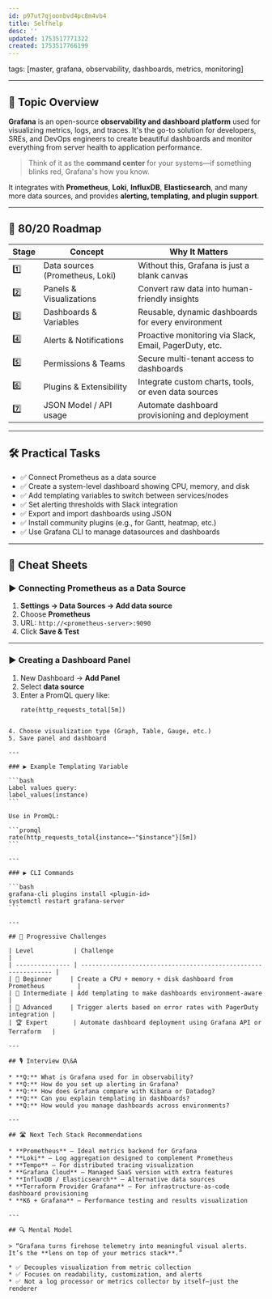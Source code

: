 ```yaml
---
id: p97ut7qjoonbvd4pc8m4vb4
title: Selfhelp
desc: ''
updated: 1753517771322
created: 1753517766199
---
```

tags: [master, grafana, observability, dashboards, metrics, monitoring]

---

## 📌 Topic Overview

**Grafana** is an open-source **observability and dashboard platform** used for visualizing metrics, logs, and traces. It's the go-to solution for developers, SREs, and DevOps engineers to create beautiful dashboards and monitor everything from server health to application performance.

> Think of it as the **command center** for your systems—if something blinks red, Grafana's how you know.

It integrates with **Prometheus**, **Loki**, **InfluxDB**, **Elasticsearch**, and many more data sources, and provides **alerting, templating, and plugin support**.

---

## 🚀 80/20 Roadmap

| Stage | Concept                    | Why It Matters                                                |
|-------|----------------------------|----------------------------------------------------------------|
| 1️⃣    | Data sources (Prometheus, Loki) | Without this, Grafana is just a blank canvas                  |
| 2️⃣    | Panels & Visualizations   | Convert raw data into human-friendly insights                  |
| 3️⃣    | Dashboards & Variables    | Reusable, dynamic dashboards for every environment             |
| 4️⃣    | Alerts & Notifications    | Proactive monitoring via Slack, Email, PagerDuty, etc.         |
| 5️⃣    | Permissions & Teams       | Secure multi-tenant access to dashboards                       |
| 6️⃣    | Plugins & Extensibility   | Integrate custom charts, tools, or even data sources           |
| 7️⃣    | JSON Model / API usage    | Automate dashboard provisioning and deployment                 |

---

## 🛠️ Practical Tasks

- ✅ Connect Prometheus as a data source  
- ✅ Create a system-level dashboard showing CPU, memory, and disk  
- ✅ Add templating variables to switch between services/nodes  
- ✅ Set alerting thresholds with Slack integration  
- ✅ Export and import dashboards using JSON  
- ✅ Install community plugins (e.g., for Gantt, heatmap, etc.)  
- ✅ Use Grafana CLI to manage datasources and dashboards  

---

## 🧾 Cheat Sheets

### ▶️ Connecting Prometheus as a Data Source

1. **Settings → Data Sources → Add data source**
2. Choose **Prometheus**
3. URL: `http://<prometheus-server>:9090`
4. Click **Save & Test**

---

### ▶️ Creating a Dashboard Panel

1. New Dashboard → **Add Panel**
2. Select **data source**
3. Enter a PromQL query like:
   ```promql
   rate(http_requests_total[5m])
````

4. Choose visualization type (Graph, Table, Gauge, etc.)
5. Save panel and dashboard

---

### ▶️ Example Templating Variable

```bash
Label values query:
label_values(instance)
```

Use in PromQL:

```promql
rate(http_requests_total{instance=~"$instance"}[5m])
```

---

### ▶️ CLI Commands

```bash
grafana-cli plugins install <plugin-id>
systemctl restart grafana-server
```

---

## 🎯 Progressive Challenges

| Level           | Challenge                                                      |
| --------------- | -------------------------------------------------------------- |
| 🥉 Beginner     | Create a CPU + memory + disk dashboard from Prometheus         |
| 🥈 Intermediate | Add templating to make dashboards environment-aware            |
| 🥇 Advanced     | Trigger alerts based on error rates with PagerDuty integration |
| 🏆 Expert       | Automate dashboard deployment using Grafana API or Terraform   |

---

## 🎙️ Interview Q\&A

* **Q:** What is Grafana used for in observability?
* **Q:** How do you set up alerting in Grafana?
* **Q:** How does Grafana compare with Kibana or Datadog?
* **Q:** Can you explain templating in dashboards?
* **Q:** How would you manage dashboards across environments?

---

## 🛣️ Next Tech Stack Recommendations

* **Prometheus** — Ideal metrics backend for Grafana
* **Loki** — Log aggregation designed to complement Prometheus
* **Tempo** — For distributed tracing visualization
* **Grafana Cloud** — Managed SaaS version with extra features
* **InfluxDB / Elasticsearch** — Alternative data sources
* **Terraform Provider Grafana** — For infrastructure-as-code dashboard provisioning
* **K6 + Grafana** — Performance testing and results visualization

---

## 🔍 Mental Model

> “Grafana turns firehose telemetry into meaningful visual alerts. It’s the **lens on top of your metrics stack**.”

* ✅ Decouples visualization from metric collection
* ✅ Focuses on readability, customization, and alerts
* ✅ Not a log processor or metrics collector by itself—just the renderer

